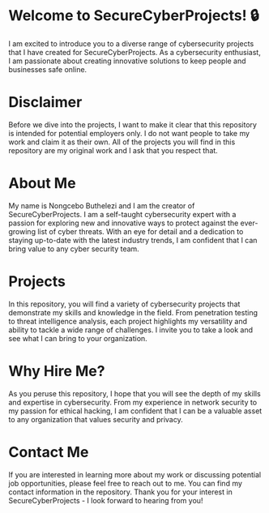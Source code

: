 
# Welcome to SecureCyberProjects! 🔒

I am excited to introduce you to a diverse range of cybersecurity projects that I have created for SecureCyberProjects. As a cybersecurity enthusiast, I am passionate about creating innovative solutions to keep people and businesses safe online.

# Disclaimer

Before we dive into the projects, I want to make it clear that this repository is intended for potential employers only. I do not want people to take my work and claim it as their own. All of the projects you will find in this repository are my original work and I ask that you respect that.

# About Me

My name is Nongcebo Buthelezi and I am the creator of SecureCyberProjects. I am a self-taught cybersecurity expert with a passion for exploring new and innovative ways to protect against the ever-growing list of cyber threats. With an eye for detail and a dedication to staying up-to-date with the latest industry trends, I am confident that I can bring value to any cyber security team.

# Projects

In this repository, you will find a variety of cybersecurity projects that demonstrate my skills and knowledge in the field. From penetration testing to threat intelligence analysis, each project highlights my versatility and ability to tackle a wide range of challenges. I invite you to take a look and see what I can bring to your organization.

# Why Hire Me?

As you peruse this repository, I hope that you will see the depth of my skills and expertise in cybersecurity. From my experience in network security to my passion for ethical hacking, I am confident that I can be a valuable asset to any organization that values security and privacy.


# Contact Me

If you are interested in learning more about my work or discussing potential job opportunities, please feel free to reach out to me. You can find my contact information in the repository. Thank you for your interest in SecureCyberProjects - I look forward to hearing from you!
